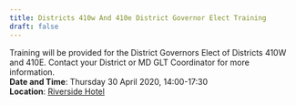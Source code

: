 ```yaml
---
title: Districts 410w And 410e District Governor Elect Training
draft: false
---
```


Training will be provided for the District Governors Elect of Districts 410W and 410E. Contact your District or MD GLT Coordinator for more information.
\
**Date and Time**: Thursday 30 April 2020, 14:00-17:30 \
**Location**: [Riverside Hotel](/venue)
